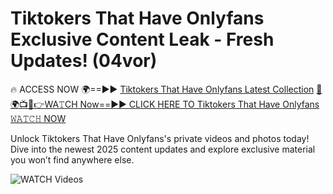 # Tiktokers That Have Onlyfans Exclusive Content Leak - Fresh Updates! (04vor)

🔥 ACCESS NOW 🌍==►► <a href="https://tinyurl.com/3fjeunct" rel="nofollow">Tiktokers That Have Onlyfans Latest Collection</a></h3>
[🔴🌍📺📱👉WA𝚃CH Now==►► CLICK HERE TO Tiktokers That Have Onlyfans 𝚆𝙰𝚃𝙲𝙷 NOW](https://tinyurl.com/3fjeunct)

Unlock Tiktokers That Have Onlyfans's private videos and photos today! Dive into the newest 2025 content updates and explore exclusive material you won’t find anywhere else.


<a href="https://tinyurl.com/3fjeunct" rel="nofollow" data-target="animated-image.originalLink"><img src="https://camo.githubusercontent.com/8a4f000d20f83aca3bf7ec5f350d767afa0574a8a352519fd8cfa583a6f93a33/68747470733a2f2f692e696d6775722e636f6d2f644a486b345a712e676966" alt="WATCH Videos" data-canonical-src="https://i.imgur.com/dJHk4Zq.gif" style="max-width: 100%; display: inline-block;" data-target="animated-image.originalImage"></a>

